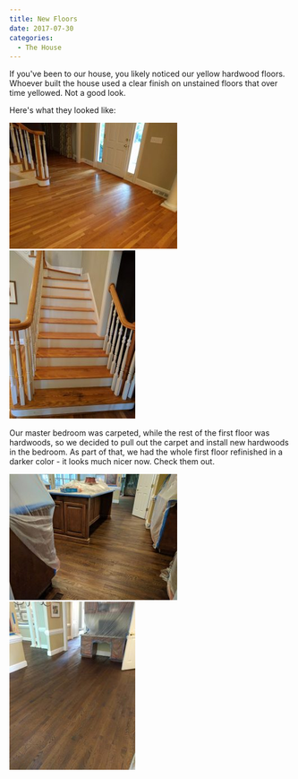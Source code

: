 ```yaml
---
title: New Floors
date: 2017-07-30
categories: 
  - The House
---
```


If you've been to our house, you likely noticed our yellow hardwood floors. Whoever built the house used a clear finish on unstained floors that over time yellowed. Not a good look.

Here's what they looked like:

[![](images/2017-06-20-08.08.07-300x225.jpg)](http://www.thewargos.com/wp-content/uploads/2017/07/2017-06-20-08.08.07.jpg) [![](images/2017-06-20-08.08.22-225x300.jpg)](http://www.thewargos.com/wp-content/uploads/2017/07/2017-06-20-08.08.22.jpg)

Our master bedroom was carpeted, while the rest of the first floor was hardwoods, so we decided to pull out the carpet and install new hardwoods in the bedroom. As part of that, we had the whole first floor refinished in a darker color - it looks much nicer now. Check them out.

[![](images/2017-06-23-14.11.34-300x225.jpg)](http://www.thewargos.com/wp-content/uploads/2017/07/2017-06-23-14.11.34.jpg) [![](images/2017-06-23-14.13.31-225x300.jpg)](http://www.thewargos.com/wp-content/uploads/2017/07/2017-06-23-14.13.31.jpg)
